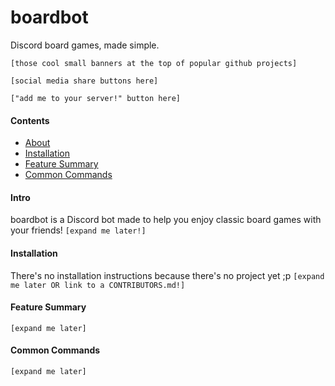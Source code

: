 # boardbot  
Discord board games, made simple.

`[those cool small banners at the top of popular github projects]`

`[social media share buttons here]`

`["add me to your server!" button here]`


#### Contents
- [About](#about)
- [Installation](#installation)
- [Feature Summary](#feature-summary)
- [Common Commands](#common-commands)

#### Intro
boardbot is a Discord bot made to help you enjoy classic board games with your friends!
`[expand me later!]`

#### Installation
There's no installation instructions because there's no project yet ;p
`[expand me later OR link to a CONTRIBUTORS.md!]`

#### Feature Summary
`[expand me later]`

#### Common Commands
`[expand me later]`
